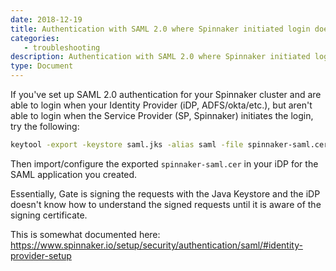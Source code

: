 ```yaml
---
date: 2018-12-19
title: Authentication with SAML 2.0 where Spinnaker initiated login does not work
categories:
   - troubleshooting
description: Authentication with SAML 2.0 where Spinnaker initiated login does not work
type: Document
---
```


If you've set up SAML 2.0 authentication for your Spinnaker cluster and are able to login when your Identity Provider (iDP, ADFS/okta/etc.), but aren't able to login when the Service Provider (SP, Spinnaker) initiates the login, try the following: 

```bash
keytool -export -keystore saml.jks -alias saml -file spinnaker-saml.cer
```

Then import/configure the exported `spinnaker-saml.cer` in your iDP for the SAML application you created. 

Essentially, Gate is signing the requests with the Java Keystore and the iDP doesn't know how to understand the signed requests until it is aware of the signing certificate. 

This is somewhat documented here: https://www.spinnaker.io/setup/security/authentication/saml/#identity-provider-setup

